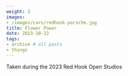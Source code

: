 ```yaml
---
weight: 2
images:
- /images/cars/redhook-porsche.jpg
title: Flower Power
date: 2023-10-22
tags:
- archive # all posts
- things
---
```


Taken during the 2023 Red Hook Open Studios